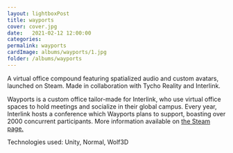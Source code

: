 ```yaml
---
layout: lightboxPost
title: wayports
cover: cover.jpg
date:   2021-02-12 12:00:00
categories: 
permalink: wayports
cardImage: albums/wayports/1.jpg
folder: /albums/wayports
---
```


A virtual office compound featuring spatialized audio and custom avatars, launched on Steam. Made in collaboration with Tycho Reality and Interlink.

<!--more-->

Wayports is a custom office tailor-made for Interlink, who use virtual office spaces to hold meetings and socialize in their global campus. Every year, Interlink hosts a conference which Wayports plans to support, boasting over 2000 concurrent participants. More information available on [the Steam page.](https://store.steampowered.com/app/1548970/Wayports/)

Technologies used: Unity, Normal, Wolf3D
